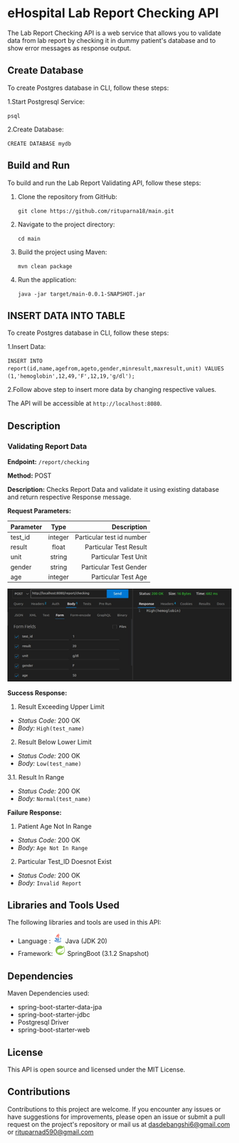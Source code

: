 # eHospital Lab Report Checking API
The Lab Report Checking API is a web service that allows you to validate data from lab report by checking it in dummy patient's database and to show error messages as response output.

## Create Database
To create Postgres database in CLI, follow these steps:

1.Start Postgresql Service:

   `psql `

2.Create Database:

   `CREATE DATABASE mydb `

## Build and Run
To build and run the Lab Report Validating API, follow these steps:

1. Clone the repository from GitHub:
   
   `git clone https://github.com/rituparna18/main.git `
   
2. Navigate to the project directory:
   
   `cd main`
   
3. Build the project using Maven:
   
   `mvn clean package`
   
4. Run the application:
   
   `java -jar target/main-0.0.1-SNAPSHOT.jar`
   
## INSERT DATA INTO TABLE
To create Postgres database in CLI, follow these steps:

1.Insert Data:

   `INSERT INTO report(id,name,agefrom,ageto,gender,minresult,maxresult,unit) VALUES (1,'hemoglobin',12,49,'F',12,19,'g/dl'); `

2.Follow above step to insert more data by changing respective values.

The API will be accessible at `http://localhost:8080`.

## Description
### Validating Report Data
**Endpoint:** `/report/checking`

**Method:** POST

**Description:** Checks Report Data and validate it using existing database and return respective Response message.

**Request Parameters:**

| Parameter   |      Type      |           Description          |
|-------------|:--------------:|-------------------------------:|
|  test_id    |     integer    |      Particular test id number |
|  result     |     float      |      Particular Test Result    |
|  unit       |     string     |      Particular Test Unit      |
|  gender     |     string     |      Particular Test Gender    |
|  age        |     integer    |      Particular Test Age       |

<center>
<img src="./images/image.jpeg" alt="thunderclient-header">
</center>


**Success Response:**

1. Result Exceeding Upper Limit
- *Status Code:* 200 OK
- *Body:* `High(test_name)`

2. Result Below Lower Limit
- *Status Code:* 200 OK
- *Body:* `Low(test_name)`

3.1. Result In Range
- *Status Code:* 200 OK
- *Body:* `Normal(test_name)`



**Failure Response:**

1. Patient Age Not In Range
- *Status Code:* 200 OK
- *Body:* `Age Not In Range`

2. Particular Test_ID Doesnot Exist
- *Status Code:* 200 OK
- *Body:* `Invalid Report`




## Libraries and Tools Used

The following libraries and tools are used in this API:
- Language : <img src="./images/icons8-java-48.png" height=25> Java (JDK 20) 
- Framework: <img src="./images/icons8-spring-boot-48.png" height=25> SpringBoot (3.1.2 Snapshot) 

## Dependencies
Maven Dependencies used:
- spring-boot-starter-data-jpa
- spring-boot-starter-jdbc
- Postgresql Driver
- spring-boot-starter-web


## License
This API is open source and licensed under the MIT License.


## Contributions
Contributions to this project are welcome. If you encounter any issues or have suggestions for improvements, please open an issue or submit a pull request on the project's repository or mail us at dasdebangshi6@gmail.com or rituparnad590@gmail.com
